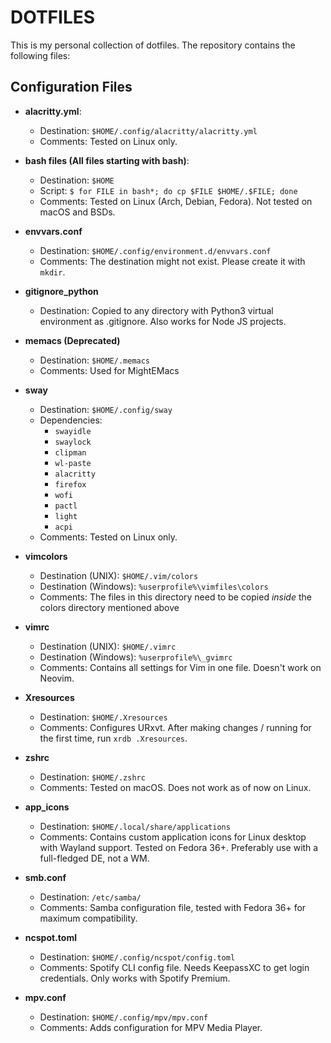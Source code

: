 # DOTFILES
This is my personal collection of dotfiles. The repository contains the following files:

## Configuration Files

- **alacritty.yml**:
    - Destination: `$HOME/.config/alacritty/alacritty.yml`
    - Comments: Tested on Linux only.

- **bash files (All files starting with bash)**:
    - Destination: `$HOME`
    - Script: `$ for FILE in bash*; do cp $FILE $HOME/.$FILE; done`
    - Comments: Tested on Linux (Arch, Debian, Fedora). Not tested on macOS
    and BSDs.

- **envvars.conf**
    - Destination: `$HOME/.config/environment.d/envvars.conf`
    - Comments: The destination might not exist. Please create it with `mkdir`.

- **gitignore_python**
    - Destination: Copied to any directory with Python3 virtual environment as
    .gitignore. Also works for Node JS projects.

- **memacs (Deprecated)**
    - Destination: `$HOME/.memacs`
    - Comments: Used for MightEMacs

- **sway**
    - Destination: `$HOME/.config/sway`
    - Dependencies:
        - `swayidle`
        - `swaylock`
        - `clipman`
        - `wl-paste`
        - `alacritty`
        - `firefox`
        - `wofi`
        - `pactl`
        - `light`
        - `acpi`
    - Comments: Tested on Linux only.

- **vimcolors**
    - Destination (UNIX): `$HOME/.vim/colors`
    - Destination (Windows): `%userprofile%\vimfiles\colors`
    - Comments: The files in this directory need to be copied *inside* the
    colors directory mentioned above

- **vimrc**
    - Destination (UNIX): `$HOME/.vimrc`
    - Destination (Windows): `%userprofile%\_gvimrc`
    - Comments: Contains all settings for Vim in one file. Doesn't work on
      Neovim.

- **Xresources**
    - Destination: `$HOME/.Xresources`
    - Comments: Configures URxvt. After making changes / running for the first
      time, run `xrdb .Xresources`.

- **zshrc**
    - Destination: `$HOME/.zshrc`
    - Comments: Tested on macOS. Does not work as of now on Linux.

- **app_icons**
    - Destination: `$HOME/.local/share/applications`
    - Comments: Contains custom application icons for Linux desktop with
      Wayland support. Tested on Fedora 36+. Preferably use with a full-fledged
      DE, not a WM.

- **smb.conf**
    - Destination: `/etc/samba/`
    - Comments: Samba configuration file, tested with Fedora 36+ for maximum
      compatibility.

- **ncspot.toml**
    - Destination: `$HOME/.config/ncspot/config.toml`
    - Comments: Spotify CLI config file. Needs KeepassXC to get login
      credentials. Only works with Spotify Premium.
- **mpv.conf**
    - Destination: `$HOME/.config/mpv/mpv.conf`
    - Comments: Adds configuration for MPV Media Player.

